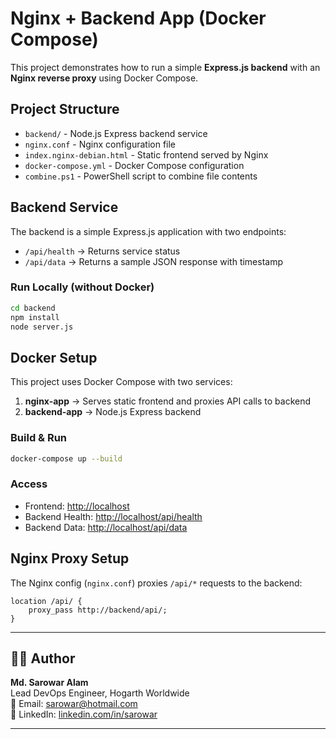 
# Nginx + Backend App (Docker Compose)

This project demonstrates how to run a simple **Express.js backend** with an **Nginx reverse proxy** using Docker Compose.

## Project Structure
- `backend/` - Node.js Express backend service
- `nginx.conf` - Nginx configuration file
- `index.nginx-debian.html` - Static frontend served by Nginx
- `docker-compose.yml` - Docker Compose configuration
- `combine.ps1` - PowerShell script to combine file contents

## Backend Service
The backend is a simple Express.js application with two endpoints:
- `/api/health` → Returns service status
- `/api/data` → Returns a sample JSON response with timestamp

### Run Locally (without Docker)
```bash
cd backend
npm install
node server.js
```

## Docker Setup
This project uses Docker Compose with two services:
1. **nginx-app** → Serves static frontend and proxies API calls to backend
2. **backend-app** → Node.js Express backend

### Build & Run
```bash
docker-compose up --build
```

### Access
- Frontend: [http://localhost](http://localhost)
- Backend Health: [http://localhost/api/health](http://localhost/api/health)
- Backend Data: [http://localhost/api/data](http://localhost/api/data)

## Nginx Proxy Setup
The Nginx config (`nginx.conf`) proxies `/api/*` requests to the backend:
```nginx
location /api/ {
    proxy_pass http://backend/api/;
}
```
---

## 🧑‍💻 Author
**Md. Sarowar Alam**  
Lead DevOps Engineer, Hogarth Worldwide  
📧 Email: sarowar@hotmail.com  
🔗 LinkedIn: [linkedin.com/in/sarowar](https://www.linkedin.com/in/sarowar/)

---